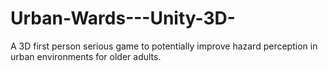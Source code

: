 # Urban-Wards---Unity-3D-
A 3D first person serious game to potentially improve hazard perception in urban environments for older adults.
